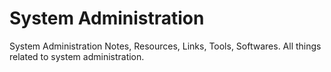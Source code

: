 # System Administration
System Administration Notes, Resources, Links, Tools, Softwares. All things related to system administration.

